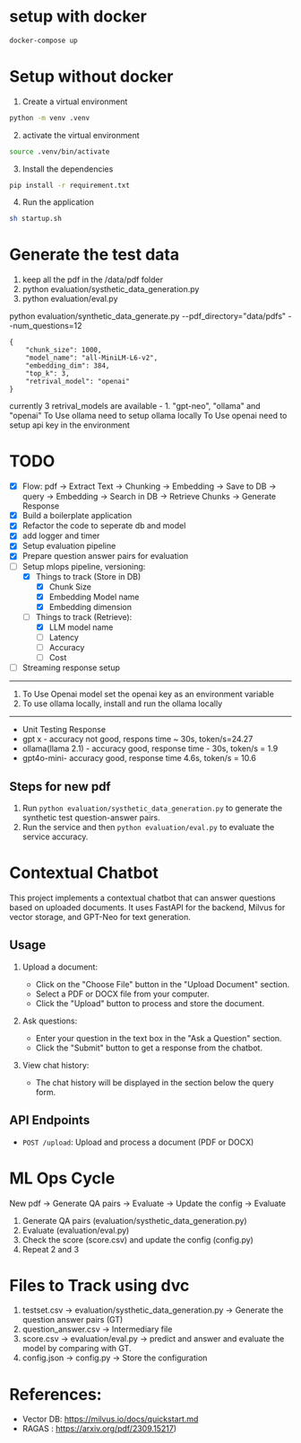 # setup with docker
```bash
docker-compose up
```

# Setup without docker

1. Create a virtual environment

```bash
python -m venv .venv
```

2. activate the virtual environment

```bash
source .venv/bin/activate
```

3. Install the dependencies

```bash
pip install -r requirement.txt
```

4. Run the application

```bash
sh startup.sh
```

# Generate the test data

1. keep all the pdf in the /data/pdf folder
2. python evaluation/systhetic_data_generation.py
3. python evaluation/eval.py

python evaluation/synthetic_data_generate.py --pdf_directory="data/pdfs" --num_questions=12


```
{
    "chunk_size": 1000,
    "model_name": "all-MiniLM-L6-v2",
    "embedding_dim": 384,
    "top_k": 3,
    "retrival_model": "openai"
}
```
currently 3 retrival_models are available - 1. "gpt-neo", "ollama" and "openai"
To Use ollama need to setup ollama locally
To Use openai need to setup api key in the environment


# TODO
- [x] Flow: pdf -> Extract Text -> Chunking -> Embedding -> Save to DB -> query -> Embedding -> Search in DB -> Retrieve Chunks -> Generate Response
- [x] Build a boilerplate application
- [x] Refactor the code to seperate db and model
- [x] add logger and timer
- [x] Setup evaluation pipeline
- [x] Prepare question answer pairs for evaluation
- [ ] Setup mlops pipeline, versioning:
    - [x] Things to track (Store in DB)
        - [x] Chunk Size
        - [x] Embedding Model name
        - [x] Embedding dimension
    - [ ] Things to track (Retrieve):
        - [x] LLM model name
        - [ ] Latency
        - [ ] Accuracy
        - [ ] Cost
- [ ] Streaming response setup

------------
1. To Use Openai model set the openai key as an environment variable
2. To use ollama locally, install and run the ollama locally

-----------------------
- Unit Testing Response
- gpt x - accuracy not good, respons time ~ 30s, token/s=24.27
- ollama(llama 2.1) - accuracy good, response time - 30s, token/s = 1.9
- gpt4o-mini- accuracy good, response time 4.6s, token/s = 10.6


## Steps for new pdf
1. Run `python evaluation/systhetic_data_generation.py` to generate the synthetic test question-answer pairs.
2. Run the service and then `python evaluation/eval.py` to evaluate the service accuracy.


# Contextual Chatbot

This project implements a contextual chatbot that can answer questions based on uploaded documents. It uses FastAPI for the backend, Milvus for vector storage, and GPT-Neo for text generation.


## Usage

1. Upload a document:
   - Click on the "Choose File" button in the "Upload Document" section.
   - Select a PDF or DOCX file from your computer.
   - Click the "Upload" button to process and store the document.

2. Ask questions:
   - Enter your question in the text box in the "Ask a Question" section.
   - Click the "Submit" button to get a response from the chatbot.

3. View chat history:
   - The chat history will be displayed in the section below the query form.

## API Endpoints

- `POST /upload`: Upload and process a document (PDF or DOCX)

# ML Ops Cycle

New pdf -> Generate QA pairs -> Evaluate -> Update the config -> Evaluate
1. Generate QA pairs (evaluation/systhetic_data_generation.py)
2. Evaluate (evaluation/eval.py)
3. Check the score (score.csv) and update the config (config.py)
4. Repeat 2 and 3

# Files to Track using dvc
1. testset.csv -> evaluation/systhetic_data_generation.py -> Generate the question answer pairs (GT)
2. question_answer.csv -> Intermediary file
3. score.csv -> evaluation/eval.py -> predict and answer and evaluate the model by comparing with GT.
4. config.json -> config.py -> Store the configuration


# References:
- Vector DB: https://milvus.io/docs/quickstart.md
- RAGAS : https://arxiv.org/pdf/2309.15217)


